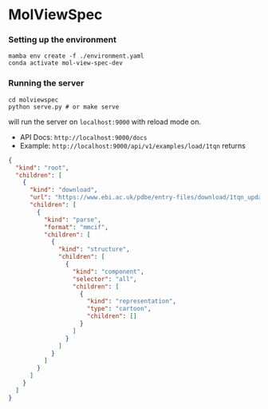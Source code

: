 MolViewSpec
=============

### Setting up the environment

```
mamba env create -f ./environment.yaml
conda activate mol-view-spec-dev
```

### Running the server

```
cd molviewspec
python serve.py # or make serve
```

will run the server on `localhost:9000` with reload mode on.

- API Docs: `http://localhost:9000/docs`
- Example: `http://localhost:9000/api/v1/examples/load/1tqn` returns 

```json
{
  "kind": "root",
  "children": [
    {
      "kind": "download",
      "url": "https://www.ebi.ac.uk/pdbe/entry-files/download/1tqn_updated.cif",
      "children": [
        {
          "kind": "parse",
          "format": "mmcif",
          "children": [
            {
              "kind": "structure",
              "children": [
                {
                  "kind": "component",
                  "selector": "all",
                  "children": [
                    {
                      "kind": "representation",
                      "type": "cartoon",
                      "children": []
                    }
                  ]
                }
              ]
            }
          ]
        }
      ]
    }
  ]
}
```